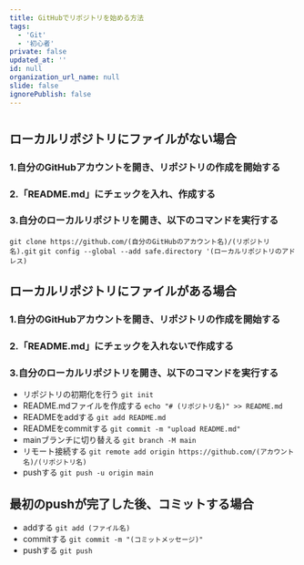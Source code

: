 ```yaml
---
title: GitHubでリポジトリを始める方法
tags:
  - 'Git'
  - '初心者'
private: false
updated_at: ''
id: null
organization_url_name: null
slide: false
ignorePublish: false
---
```

# 

## ローカルリポジトリにファイルがない場合
### 1.自分のGitHubアカウントを開き、リポジトリの作成を開始する
### 2.「README.md」にチェックを入れ、作成する
### 3.自分のローカルリポジトリを開き、以下のコマンドを実行する
  `git clone https://github.com/(自分のGitHubのアカウント名)/(リポジトリ名).git`
  `git config --global --add safe.directory '(ローカルリポジトリのアドレス)`

## ローカルリポジトリにファイルがある場合
### 1.自分のGitHubアカウントを開き、リポジトリの作成を開始する
### 2.「README.md」にチェックを入れないで作成する
### 3.自分のローカルリポジトリを開き、以下のコマンドを実行する
  - リポジトリの初期化を行う
    `git init`
  - README.mdファイルを作成する
    `echo "# (リポジトリ名)" >> README.md`
  - READMEをaddする
    `git add README.md`
  - READMEをcommitする
    `git commit -m "upload README.md"`
  - mainブランチに切り替える
    `git branch -M main`
  - リモート接続する
    `git remote add origin https://github.com/(アカウント名)/(リポジトリ名)`
  - pushする
    `git push -u origin main`

## 最初のpushが完了した後、コミットする場合
  - addする
    `git add (ファイル名)`
  - commitする
    `git commit -m "(コミットメッセージ)"`
  - pushする
    `git push`

